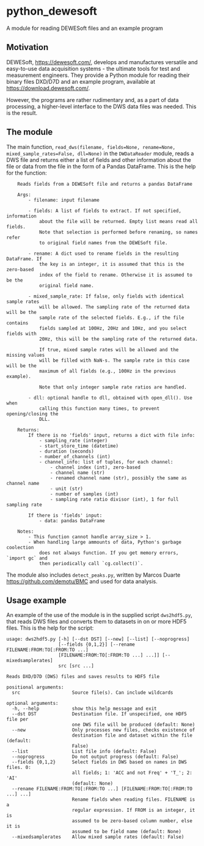 # python_dewesoft
A module for reading DEWESoft files and an example program

## Motivation

DEWESoft, https://dewesoft.com/, develops and manufactures versatile and easy-to-use data acquisition systems - the ultimate tools for test and measurement engineers. They provide a Python module for reading their binary files DXD/D7D and an example program, available at https://download.dewesoft.com/.

However, the programs are rather rudimentary and, as a part of data processing, a higher-level interface to the DWS data files was needed. This is the result.

## The module

The main function, `read_dws(filename, fields=None, rename=None, mixed_sample_rates=False, dll=None)` in the `DWDataReader` module, reads a DWS file and returns either a list of fields and other information about the file or data from the file in the form of a Pandas DataFrame. This is the help for the function:

```
    Reads fields from a DEWESoft file and returns a pandas DataFrame
    
    Args:
        - filename: input filename
        
        - fields: A list of fields to extract. If not specified, information
            about the file will be returned. Empty list means read all fields.
            Note that selection is performed before renaming, so names refer
            to original field names from the DEWESoft file.
            
        - rename: A dict used to rename fields in the resulting DataFrame. If
            the key is an integer, it is assumed that this is the zero-based
            index of the field to rename. Otherwise it is assumed to be the
            original field name.
        
        - mixed_sample_rate: If false, only fields with identical sample rates
            will be allowed. The sampling rate of the returned data will be the
            sample rate of the selected fields. E.g., if the file contains
            fields sampled at 100Hz, 20Hz and 10Hz, and you select fields with
            20Hz, this will be the sampling rate of the returned data.
            
            If true, mixed sample rates will be allowed and the missing values
            will be filled with NaN-s. The sample rate in this case will be the
            maximum of all fields (e.g., 100Hz in the previous example).
            
            Note that only integer sample rate ratios are handled.
            
        - dll: optional handle to dll, obtained with open_dll(). Use when
            calling this function many times, to prevent opening/closing the
            DLL.
            
    Returns:
        If there is no 'fields' input, returns a dict with file info:
            - sampling_rate (integer)
            - start_store_time (datetime)
            - duration (seconds)
            - number_of_channels (int)
            - channel_info: list of tuples, for each channel:
                - channel index (int), zero-based
                - channel name (str)
                - renamed channel name (str), possibly the same as channel name
                - unit (str)
                - number of samples (int)
                - sampling rate ratio divisor (int), 1 for full sampling rate

        If there is 'fields' input:        
            - data: pandas DataFrame
            
    Notes:
        - This function cannot handle array_size > 1.
        - When handling large ammounts of data, Python's garbage coolection
            does not always function. If you get memory errors, `import gc` and
            then periodically call `cg.collect()`.
```

The module also includes `detect_peaks.py`, written by Marcos Duarte https://github.com/demotu/BMC and used for data analysis.

## Usage example

An example of the use of the module is in the supplied script `dws2hdf5.py`, that reads DWS files and converts them to datasets in on or more HDF5 files. This is the help for the script:

```
usage: dws2hdf5.py [-h] [--dst DST] [--new] [--list] [--noprogress]
                   [--fields {0,1,2}] [--rename FILENAME:FROM:TO[:FROM:TO ...]
                   [FILENAME:FROM:TO[:FROM:TO ...] ...]] [--mixedsamplerates]
                   src [src ...]

Reads DXD/D7D (DWS) files and saves results to HDF5 file

positional arguments:
  src                   Source file(s). Can include wildcards

optional arguments:
  -h, --help            show this help message and exit
  --dst DST             Destination file. If unspecified, one HDF5 file per
                        one DWS file will be produced (default: None)
  --new                 Only processes new files, checks existence of
                        destination file and dataset within the file (default:
                        False)
  --list                List file info (default: False)
  --noprogress          Do not output progress (default: False)
  --fields {0,1,2}      Select fields in DWS based on names in DWS files. 0:
                        all fields; 1: 'ACC and not Freq' + 'T_'; 2: 'AI'
                        (default: None)
  --rename FILENAME:FROM:TO[:FROM:TO ...] [FILENAME:FROM:TO[:FROM:TO ...] ...]
                        Rename fields when reading files. FILENAME is a
                        regular expression. If FROM is an integer, it is
                        assumed to be zero-based column number, else it is
                        assumed to be field name (default: None)
  --mixedsamplerates    Allow mixed sample rates (default: False)
```  
